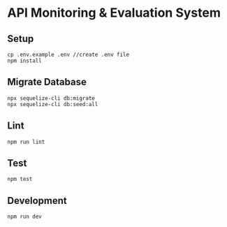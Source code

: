 # API Monitoring & Evaluation System

## Setup

```
cp .env.example .env //create .env file
npm install
```

## Migrate Database
```
npx sequelize-cli db:migrate
npx sequelize-cli db:seed:all
```

## Lint

```
npm run lint
```

## Test

```
npm test
```

## Development

```
npm run dev
```
